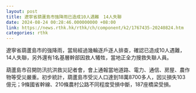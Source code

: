 ```yaml
---
layout: post
title: 遼寧省葫蘆島市強降雨已造成10人遇難　14人失聯
date: 2024-08-24 00:28:46.000000000 +08:00
link: https://news.rthk.hk/rthk/ch/component/k2/1767435-20240824.htm
categories: rthk
---
```


遼寧省葫蘆島市的強降雨，當局經過幾輪逐戶逐人排查，確認已造成10人遇難，14人失聯，另外還有1名基層幹部因救人犧牲，當地正全力搜救失聯人員。

葫蘆島市召開防汛抗洪救災記者會，會上通報當地道路、電力、通信、房屋、農作物等受災嚴重。初步統計，葫蘆島市受災人口達到18萬8700多人，因災損失103億元；9條國省幹線、210條農村公路不同程度受損中斷，187座橋梁受損。

